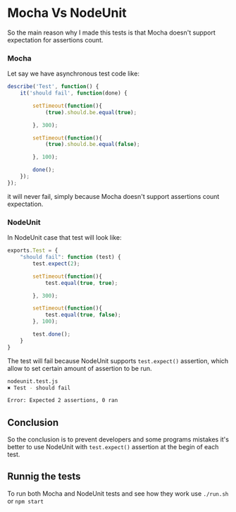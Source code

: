 # Mocha Vs NodeUnit

So the main reason why I made this tests is that Mocha doesn't support expectation for assertions count.

### Mocha
Let say we have asynchronous test code like:

```JavaScript
describe('Test', function() {
    it('should fail', function(done) {

        setTimeout(function(){
            (true).should.be.equal(true);

        }, 300);

        setTimeout(function(){
            (true).should.be.equal(false);

        }, 100);

        done();
    });
});
```

it will never fail, simply because Mocha doesn't support assertions count expectation.

### NodeUnit
In NodeUnit case that test will look like:
```JavaScript
exports.Test = {
    "should fail": function (test) {
        test.expect(2);

        setTimeout(function(){
            test.equal(true, true);

        }, 300);

        setTimeout(function(){
            test.equal(true, false);
        }, 100);

        test.done();
    }
}
```

The test will fail because NodeUnit supports ```test.expect()``` assertion, which allow to set certain amount of assertion to be run.
```bash
nodeunit.test.js
✖ Test - should fail

Error: Expected 2 assertions, 0 ran
```

## Conclusion
So the conclusion is to prevent developers and some programs mistakes it's better to use NodeUnit with ```test.expect()``` assertion at the begin of each test.

## Runnig the tests
To run both Mocha and NodeUnit  tests and see how they work use ```./run.sh``` or ```npm start```

